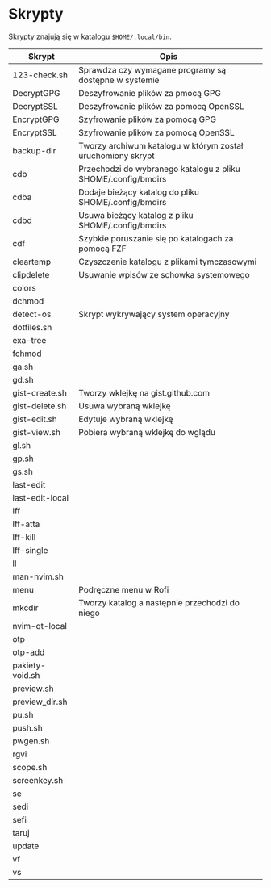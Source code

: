 # Skrypty

Skrypty znajują się w katalogu `$HOME/.local/bin`.

| Skrypt          | Opis                                                          |
| --------------- | ------------------------------------------------------------- |
| 123-check.sh    | Sprawdza czy wymagane programy są dostępne w systemie         |
| DecryptGPG      | Deszyfrowanie plików za pmocą GPG                             |
| DecryptSSL      | Deszyfrowanie plików za pomocą OpenSSL                        |
| EncryptGPG      | Szyfrowanie plików za pomocą GPG                              |
| EncryptSSL      | Szyfrowanie plików za pomocą OpenSSL                          |
| backup-dir      | Tworzy archiwum katalogu w którym został uruchomiony skrypt   |
| cdb             | Przechodzi do wybranego katalogu z pliku $HOME/.config/bmdirs |
| cdba            | Dodaje bieżący katalog do pliku $HOME/.config/bmdirs          |
| cdbd            | Usuwa bieżący katalog z pliku $HOME/.config/bmdirs            |
| cdf             | Szybkie poruszanie się po katalogach za pomocą FZF            |
| cleartemp       | Czyszczenie katalogu z plikami tymczasowymi                   |
| clipdelete      | Usuwanie wpisów ze schowka systemowego                        |
| colors          |                                                               |
| dchmod          |                                                               |
| detect-os       | Skrypt wykrywający system operacyjny                          |
| dotfiles.sh     |                                                               |
| exa-tree        |                                                               |
| fchmod          |                                                               |
| ga.sh           |                                                               |
| gd.sh           |                                                               |
| gist-create.sh  | Tworzy wklejkę na gist.github.com                             |
| gist-delete.sh  | Usuwa wybraną wklejkę                                         |
| gist-edit.sh    | Edytuje wybraną wklejkę                                       |
| gist-view.sh    | Pobiera wybraną wklejkę do wglądu                             |
| gl.sh           |                                                               |
| gp.sh           |                                                               |
| gs.sh           |                                                               |
| last-edit       |                                                               |
| last-edit-local |                                                               |
| lff             |                                                               |
| lff-atta        |                                                               |
| lff-kill        |                                                               |
| lff-single      |                                                               |
| ll              |                                                               |
| man-nvim.sh     |                                                               |
| menu            | Podręczne menu w Rofi                                         |
| mkcdir          | Tworzy katalog a następnie przechodzi do niego                |
| nvim-qt-local   |                                                               |
| otp             |                                                               |
| otp-add         |                                                               |
| pakiety-void.sh |                                                               |
| preview.sh      |                                                               |
| preview_dir.sh  |                                                               |
| pu.sh           |                                                               |
| push.sh         |                                                               |
| pwgen.sh        |                                                               |
| rgvi            |                                                               |
| scope.sh        |                                                               |
| screenkey.sh    |                                                               |
| se              |                                                               |
| sedi            |                                                               |
| sefi            |                                                               |
| taruj           |                                                               |
| update          |                                                               |
| vf              |                                                               |
| vs              |                                                               |
